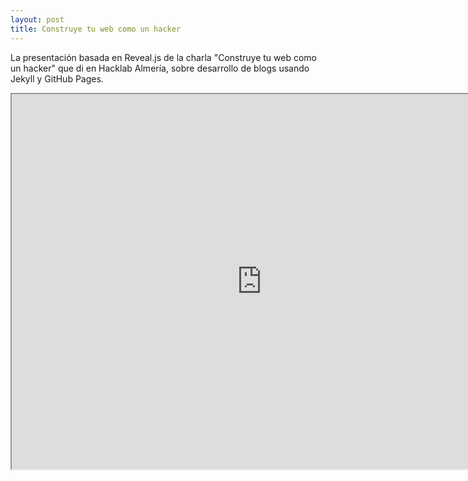 ```yaml
---
layout: post
title: Construye tu web como un hacker
---
```


La presentación basada en Reveal.js de la charla "Construye tu web como un hacker" que di en Hacklab Almería, sobre desarrollo de blogs usando
Jekyll y GitHub Pages.

<iframe width="800" height="600" src="http://juanjosalvador.es/presentaciones/jekyll.html"></iframe>

